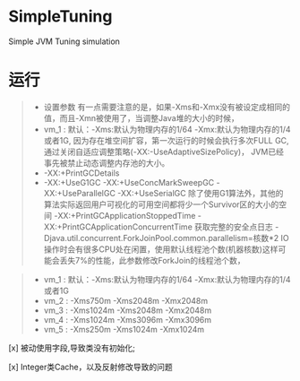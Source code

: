 # SimpleTuning
Simple JVM  Tuning simulation

# 运行
> * 设置参数 有一点需要注意的是，如果-Xms和-Xmx没有被设定成相同的值，而且-Xmn被使用了，当调整Java堆的大小的时候，
 >*  vm_1 : 默认：-Xms:默认为物理内存的1/64 -Xmx:默认为物理内存的1/4或者1G,
 因为存在堆空间扩容，第一次运行的时候会执行多次FULL GC,通过关闭自适应调整策略(-XX:-UseAdaptiveSizePolicy)，
 JVM已经事先被禁止动态调整内存池的大小。
> * -XX:+PrintGCDetails
 > * -XX:+UseG1GC -XX:+UseConcMarkSweepGC -XX:+UseParallelGC -XX:+UseSerialGC  除了使用G1算法外，其他的算法实际返回用户可视化的可用空间都将少一个Survivor区的大小的空间
 >  -XX:+PrintGCApplicationStoppedTime -XX:+PrintGCApplicationConcurrentTime 获取完整的安全点日志
     -Djava.util.concurrent.ForkJoinPool.common.parallelism=核数*2    IO操作时会有很多CPU处在闲置，使用默认线程池个数(机器核数)这样可能会丢失7%的性能，此参数修改ForkJoin的线程池个数，
    
>*  vm_1 : 默认：-Xms:默认为物理内存的1/64 -Xmx:默认为物理内存的1/4或者1G
 >*  vm_2 : -Xms750m -Xms2048m -Xmx2048m
 >*  vm_3 : -Xms1024m -Xms2048m -Xmx2048m
 >*  vm_4 : -Xms1024m -Xms3096m -Xmx3096m
 >*  vm_5 : -Xms250m -Xms1024m -Xmx1024m

  [x] 被动使用字段,导致类没有初始化;
  
  [x] Integer类Cache，以及反射修改导致的问题
  
 
